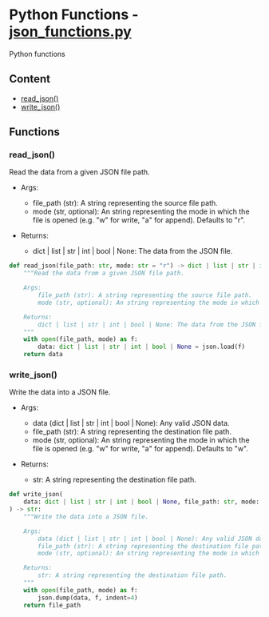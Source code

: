 # Python Functions - [json_functions.py](json_functions.py)

Python functions

## Content

-   [read_json()](#read_json)
-   [write_json()](#write_json)

## Functions

### read_json()

Read the data from a given JSON file path.

-   Args:

    -   file_path (str): A string representing the source file path.
    -   mode (str, optional): An string representing the mode in which the file is opened (e.g. "w" for write, "a" for append). Defaults to "r".

-   Returns:

    -   dict | list | str | int | bool | None: The data from the JSON file.

```python
def read_json(file_path: str, mode: str = "r") -> dict | list | str | int | bool | None:
    """Read the data from a given JSON file path.

    Args:
        file_path (str): A string representing the source file path.
        mode (str, optional): An string representing the mode in which the file is opened (e.g. "w" for write, "a" for append). Defaults to "r".

    Returns:
        dict | list | str | int | bool | None: The data from the JSON file.
    """
    with open(file_path, mode) as f:
        data: dict | list | str | int | bool | None = json.load(f)
    return data
```

### write_json()

Write the data into a JSON file.

-   Args:

    -   data (dict | list | str | int | bool | None): Any valid JSON data.
    -   file_path (str): A string representing the destination file path.
    -   mode (str, optional): An string representing the mode in which the file is opened (e.g. "w" for write, "a" for append). Defaults to "w".

-   Returns:

    -   str: A string representing the destination file path.

```python
def write_json(
    data: dict | list | str | int | bool | None, file_path: str, mode: str = "w"
) -> str:
    """Write the data into a JSON file.

    Args:
        data (dict | list | str | int | bool | None): Any valid JSON data.
        file_path (str): A string representing the destination file path.
        mode (str, optional): An string representing the mode in which the file is opened (e.g. "w" for write, "a" for append). Defaults to "w".

    Returns:
        str: A string representing the destination file path.
    """
    with open(file_path, mode) as f:
        json.dump(data, f, indent=4)
    return file_path
```
